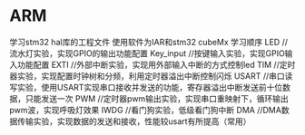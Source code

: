 # ARM
学习stm32 hal库的工程文件
使用软件为IAR和stm32 cubeMx
学习顺序
LED //流水灯实验，实现GPIO的输出功能配置
Key_input //按键输入实验，实现GPIO输入功能配置
EXTI //外部中断实验，实现用外部输入中断的方式控制led
TIM //定时器实验，实现配置时钟树和分频，利用定时器溢出中断控制闪烁
USART //串口读写实验，使用USART实现串口接收并发送的功能，寄存器溢出中断发送前十位数据，只能发送一次
PWM //定时器pwm输出实验，实现串口重映射下，循环输出pwm波，实现呼吸灯效果
IWDG //看门狗实验，低级看门狗中断
DMA //DMA数据传输实验，实现数据的发送和接收，性能较usart有所提高（常用）
